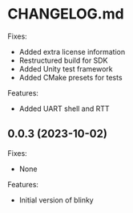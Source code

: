 # CHANGELOG.md

Fixes:
 - Added extra license information
 - Restructured build for SDK
 - Added Unity test framework
 - Added CMake presets for tests

Features:
 - Added UART shell and RTT

## 0.0.3 (2023-10-02)

Fixes:
 - None

Features:
 - Initial version of blinky
